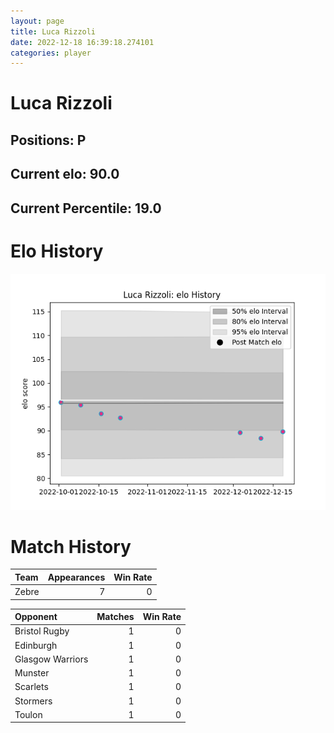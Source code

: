 ```yaml
---  
layout: page  
title: Luca Rizzoli  
date: 2022-12-18 16:39:18.274101  
categories: player  
---
```

# Luca Rizzoli

## Positions: P

## Current elo: 90.0

## Current Percentile: 19.0

# Elo History


![elo history](history_LucaRizzoli.png)
# Match History


| Team   |   Appearances |   Win Rate |
|:-------|--------------:|-----------:|
| Zebre  |             7 |          0 |

| Opponent         |   Matches |   Win Rate |
|:-----------------|----------:|-----------:|
| Bristol Rugby    |         1 |          0 |
| Edinburgh        |         1 |          0 |
| Glasgow Warriors |         1 |          0 |
| Munster          |         1 |          0 |
| Scarlets         |         1 |          0 |
| Stormers         |         1 |          0 |
| Toulon           |         1 |          0 |